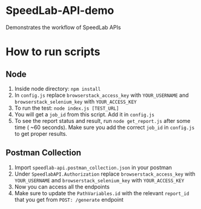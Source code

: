 # SpeedLab-API-demo
Demonstrates the workflow of SpeedLab APIs

# How to run scripts
  ## Node
  1. Inside node directory: `npm install`
  2. In `config.js` replace `browserstack_access_key` with `YOUR_USERNAME` and `browserstack_selenium_key` with `YOUR_ACCESS_KEY`
  3. To run the test: `node index.js [TEST_URL]`
  4. You will get a `job_id` from this script. Add it in `config.js`
  5. To see the report status and result, run `node get_report.js` after some time ( ~60 seconds). Make sure you add the correct `job_id` in `config.js` to get proper results.

  ## Postman Collection
  1. Import `speedlab-api.postman_collection.json` in your postman
  2. Under `SpeedlabAPI.Authorization` replace `browserstack_access_key` with `YOUR_USERNAME` and `browserstack_selenium_key` with `YOUR_ACCESS_KEY`
  3. Now you can access all the endpoints
  4. Make sure to update the `PathVariables.id` with the relevant `report_id` that you get from `POST: /generate` endpoint

